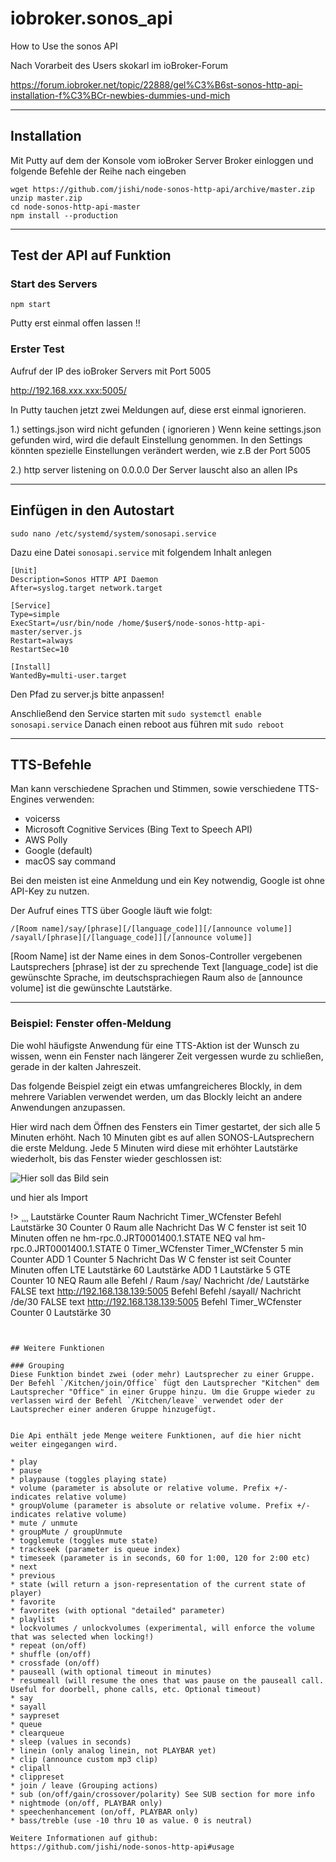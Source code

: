 # iobroker.sonos_api
How to Use the sonos API

Nach Vorarbeit des Users skokarl im ioBroker-Forum

https://forum.iobroker.net/topic/22888/gel%C3%B6st-sonos-http-api-installation-f%C3%BCr-newbies-dummies-und-mich

---

## Installation

Mit Putty auf dem der Konsole vom ioBroker Server Broker einloggen
und folgende Befehle der Reihe nach eingeben


```
wget https://github.com/jishi/node-sonos-http-api/archive/master.zip
unzip master.zip
cd node-sonos-http-api-master
npm install --production
```
---
## Test der API auf Funktion
### Start des Servers

```
npm start
```
Putty erst einmal offen lassen !!

### Erster Test

Aufruf der IP des ioBroker Servers mit Port 5005

http://192.168.xxx.xxx:5005/

In Putty tauchen jetzt zwei Meldungen auf, diese erst einmal ignorieren.

1.) settings.json wird nicht gefunden ( ignorieren )
Wenn keine settings.json gefunden wird, wird die default Einstellung genommen.
In den Settings könnten spezielle Einstellungen verändert werden, wie z.B der Port 5005

2.) http server listening on 0.0.0.0
Der Server lauscht also an allen IPs

---
## Einfügen in den Autostart
```
sudo nano /etc/systemd/system/sonosapi.service
```

Dazu eine Datei `sonosapi.service` mit folgendem Inhalt anlegen

```
[Unit]
Description=Sonos HTTP API Daemon
After=syslog.target network.target

[Service]
Type=simple
ExecStart=/usr/bin/node /home/$user$/node-sonos-http-api-master/server.js
Restart=always
RestartSec=10

[Install]
WantedBy=multi-user.target
```

Den Pfad zu server.js bitte anpassen!

Anschließend den Service starten mit `sudo systemctl enable sonosapi.service`
Danach einen reboot aus führen mit `sudo reboot`

---

## TTS-Befehle
Man kann verschiedene Sprachen und Stimmen, sowie verschiedene TTS-Engines verwenden:

* voicerss
* Microsoft Cognitive Services (Bing Text to Speech API)
* AWS Polly
* Google (default)
* macOS say command

Bei den meisten ist eine Anmeldung und ein Key notwendig, Google ist ohne API-Key zu nutzen.

Der Aufruf eines TTS über Google läuft wie folgt:

```
/[Room name]/say/[phrase][/[language_code]][/[announce volume]]
/sayall/[phrase][/[language_code]][/[announce volume]]
```

[Room Name] ist der Name eines in dem Sonos-Controller vergebenen Lautsprechers
[phrase] ist der zu sprechende Text
[language_code] ist die gewünschte Sprache, im deutschsprachiegen Raum also `de`
[announce volume] ist die gewünschte Lautstärke. 

---

### Beispiel: Fenster offen-Meldung
Die wohl häufigste Anwendung für eine TTS-Aktion ist der Wunsch zu wissen, wenn ein Fenster nach längerer Zeit vergessen wurde zu schließen, gerade in der kalten Jahreszeit.

Das folgende Beispiel zeigt ein etwas umfangreicheres Blockly, in dem mehrere Variablen verwendet werden, um das Blockly leicht an andere Anwendungen anzupassen.

Hier wird nach dem Öffnen des Fensters ein Timer gestartet, der sich alle 5 Minuten erhöht.
Nach 10 Minuten gibt es auf allen SONOS-LAutsprechern die erste Meldung.
Jede  5 Minuten wird diese mit erhöhter Lautstärke wiederholt, bis das Fenster wieder geschlossen ist:

![Hier soll das Bild sein](Blockly_Ansage_WC_Fenster.png "Das Blockly als Bild")

und hier als Import

!>
¸¸¸
<xml xmlns="http://www.w3.org/1999/xhtml">
  <variables>
    <variable type="" id="@^s0bK9fM:FXZwSl7)^N">Lautstärke</variable>
    <variable type="" id="6:s1Zo4W5}f483}-qH}T">Counter</variable>
    <variable type="" id="SFwS`:dt]EDO$hdjaz:5">Raum</variable>
    <variable type="" id="gvn.@ec[1RiFVpP7PX{a">Nachricht</variable>
    <variable type="undefined" id="Timer_WCfenster">Timer_WCfenster</variable>
    <variable type="" id="1T#Gu#s8/SO!EIx[Q,9=">Befehl</variable>
  </variables>
  <block type="variables_set" id="q{;[qF4pxCOp@7|.kUM4" x="188" y="-487">
    <field name="VAR" id="@^s0bK9fM:FXZwSl7)^N" variabletype="">Lautstärke</field>
    <value name="VALUE">
      <block type="math_number" id="gSS+(#*mDEN:JgfL@`wz">
        <field name="NUM">30</field>
      </block>
    </value>
    <next>
      <block type="variables_set" id="S@vH848L$j=0ywb)[}fP">
        <field name="VAR" id="6:s1Zo4W5}f483}-qH}T" variabletype="">Counter</field>
        <value name="VALUE">
          <block type="math_number" id="_Va5N^VM3I|Bxz@}*7Qh">
            <field name="NUM">0</field>
          </block>
        </value>
        <next>
          <block type="variables_set" id="i0(fyj`ojuMM~w/sIJkm">
            <field name="VAR" id="SFwS`:dt]EDO$hdjaz:5" variabletype="">Raum</field>
            <value name="VALUE">
              <block type="text" id="*|*o=(NTCaGIUc5L}M#@">
                <field name="TEXT">alle</field>
              </block>
            </value>
            <next>
              <block type="variables_set" id="Brv7I`#{[,Y4b:iq=cP8">
                <field name="VAR" id="gvn.@ec[1RiFVpP7PX{a" variabletype="">Nachricht</field>
                <value name="VALUE">
                  <block type="text" id="FO#/mWcmHx42?Q^{BvgR">
                    <field name="TEXT">Das W C fenster ist seit 10 Minuten offen</field>
                  </block>
                </value>
                <next>
                  <block type="on_ext" id="*$F$h%MF@=voV_mnHxLk">
                    <mutation items="1"></mutation>
                    <field name="CONDITION">ne</field>
                    <field name="ACK_CONDITION"></field>
                    <value name="OID0">
                      <shadow type="field_oid" id="ULPFV!EFYivh/tGiULG*">
                        <field name="oid">hm-rpc.0.JRT0001400.1.STATE</field>
                      </shadow>
                    </value>
                    <statement name="STATEMENT">
                      <block type="controls_if" id="y)yHf/q-?:(j/Q*dwe(c">
                        <mutation else="1"></mutation>
                        <value name="IF0">
                          <block type="logic_compare" id="t#/rRBq=7!Wd%Jxns8/@">
                            <field name="OP">NEQ</field>
                            <value name="A">
                              <block type="get_value" id="0l;1(ei`iKBK]5-zRb^t">
                                <field name="ATTR">val</field>
                                <field name="OID">hm-rpc.0.JRT0001400.1.STATE</field>
                              </block>
                            </value>
                            <value name="B">
                              <block type="math_number" id="YY:g3hS.)6Gh+45Dtk7i">
                                <field name="NUM">0</field>
                              </block>
                            </value>
                          </block>
                        </value>
                        <statement name="DO0">
                          <block type="timeouts_clearinterval" id="u{%g}+LYK5ek*DE@NkK[">
                            <field name="NAME">Timer_WCfenster</field>
                            <next>
                              <block type="timeouts_setinterval" id=":nL4Pw_k(Kf.jA!XMj*e">
                                <field name="NAME">Timer_WCfenster</field>
                                <field name="INTERVAL">5</field>
                                <field name="UNIT">min</field>
                                <statement name="STATEMENT">
                                  <block type="variables_set" id="nI?TFBxvyt},^dN$~trc">
                                    <field name="VAR" id="6:s1Zo4W5}f483}-qH}T" variabletype="">Counter</field>
                                    <value name="VALUE">
                                      <block type="math_arithmetic" id="7#RafW+X,_c5JF/8H4?0">
                                        <field name="OP">ADD</field>
                                        <value name="A">
                                          <shadow type="math_number" id="vQ6)nub,ePq`*|,=[w3d">
                                            <field name="NUM">1</field>
                                          </shadow>
                                          <block type="variables_get" id="48jA23v`2Hh)m63coJz`">
                                            <field name="VAR" id="6:s1Zo4W5}f483}-qH}T" variabletype="">Counter</field>
                                          </block>
                                        </value>
                                        <value name="B">
                                          <shadow type="math_number" id="0+mw;mJ@CC9P85FRknk?">
                                            <field name="NUM">5</field>
                                          </shadow>
                                        </value>
                                      </block>
                                    </value>
                                    <next>
                                      <block type="variables_set" id="bl-miA0OUtio8DsmTJlJ">
                                        <field name="VAR" id="gvn.@ec[1RiFVpP7PX{a" variabletype="">Nachricht</field>
                                        <value name="VALUE">
                                          <block type="text_join" id=",LNlctr%P=?(F~taMOB(">
                                            <mutation items="3"></mutation>
                                            <value name="ADD0">
                                              <block type="text" id="XPR^x`{TLs/C},wFickb">
                                                <field name="TEXT">Das W C fenster ist seit </field>
                                              </block>
                                            </value>
                                            <value name="ADD1">
                                              <block type="variables_get" id="Bub#:@(_C=f5ONGMN,Cw">
                                                <field name="VAR" id="6:s1Zo4W5}f483}-qH}T" variabletype="">Counter</field>
                                              </block>
                                            </value>
                                            <value name="ADD2">
                                              <block type="text" id="}K)l#fBVM89E5iZ_,@c(">
                                                <field name="TEXT"> Minuten offen</field>
                                              </block>
                                            </value>
                                          </block>
                                        </value>
                                        <next>
                                          <block type="controls_if" id="z%6f_ZGAAWi2GZ;tS]F^">
                                            <value name="IF0">
                                              <block type="logic_compare" id="ed4uNFC+d$vuk9+Bz8{Q">
                                                <field name="OP">LTE</field>
                                                <value name="A">
                                                  <block type="variables_get" id="z=`wd`.`V$dn,]OuGCTB">
                                                    <field name="VAR" id="@^s0bK9fM:FXZwSl7)^N" variabletype="">Lautstärke</field>
                                                  </block>
                                                </value>
                                                <value name="B">
                                                  <block type="math_number" id="ML*WB=F,YmX0kI0R3@$j">
                                                    <field name="NUM">60</field>
                                                  </block>
                                                </value>
                                              </block>
                                            </value>
                                            <statement name="DO0">
                                              <block type="variables_set" id="J+^IB,P,b-slW,_53*E!">
                                                <field name="VAR" id="@^s0bK9fM:FXZwSl7)^N" variabletype="">Lautstärke</field>
                                                <value name="VALUE">
                                                  <block type="math_arithmetic" id="tCE3ilPo~]j`o){McsHM">
                                                    <field name="OP">ADD</field>
                                                    <value name="A">
                                                      <shadow type="math_number" id="vQ6)nub,ePq`*|,=[w3d">
                                                        <field name="NUM">1</field>
                                                      </shadow>
                                                      <block type="variables_get" id="k=Tp`H/Ej]z#7ri!Um+s">
                                                        <field name="VAR" id="@^s0bK9fM:FXZwSl7)^N" variabletype="">Lautstärke</field>
                                                      </block>
                                                    </value>
                                                    <value name="B">
                                                      <shadow type="math_number" id="u[Z2Wg?hBcgE(XeJ,}Q$">
                                                        <field name="NUM">5</field>
                                                      </shadow>
                                                    </value>
                                                  </block>
                                                </value>
                                              </block>
                                            </statement>
                                            <next>
                                              <block type="controls_if" id="WJ%To+9c;ZktW[())7jO">
                                                <value name="IF0">
                                                  <block type="logic_compare" id="vwm`z6}X~V@*26lwrwVr">
                                                    <field name="OP">GTE</field>
                                                    <value name="A">
                                                      <block type="variables_get" id="-5+3oGu4pl?38R-F[LfN">
                                                        <field name="VAR" id="6:s1Zo4W5}f483}-qH}T" variabletype="">Counter</field>
                                                      </block>
                                                    </value>
                                                    <value name="B">
                                                      <block type="math_number" id="g|d,H)lbq.wa:O,MH=7+">
                                                        <field name="NUM">10</field>
                                                      </block>
                                                    </value>
                                                  </block>
                                                </value>
                                                <statement name="DO0">
                                                  <block type="controls_if" id="./Q3|;`OS9W])ALp^fdI">
                                                    <mutation else="1"></mutation>
                                                    <value name="IF0">
                                                      <block type="logic_compare" id="ITuPw}=|f)$EWGU!Sg$,">
                                                        <field name="OP">NEQ</field>
                                                        <value name="A">
                                                          <block type="variables_get" id="p~h16t!@6@;q!:$yW[0d">
                                                            <field name="VAR" id="SFwS`:dt]EDO$hdjaz:5" variabletype="">Raum</field>
                                                          </block>
                                                        </value>
                                                        <value name="B">
                                                          <block type="text" id="8}+n8~;*F;L+lPjbr^7m">
                                                            <field name="TEXT">alle</field>
                                                          </block>
                                                        </value>
                                                      </block>
                                                    </value>
                                                    <statement name="DO0">
                                                      <block type="variables_set" id="BY?T;$TYb4fbmeVO+/0S">
                                                        <field name="VAR" id="1T#Gu#s8/SO!EIx[Q,9=" variabletype="">Befehl</field>
                                                        <value name="VALUE">
                                                          <block type="text_join" id="z5T4qmW(ZsjWY?S}ow+$">
                                                            <mutation items="6"></mutation>
                                                            <value name="ADD0">
                                                              <block type="text" id="ms:NU#}0J[8+s/sJtWP!">
                                                                <field name="TEXT">/</field>
                                                              </block>
                                                            </value>
                                                            <value name="ADD1">
                                                              <block type="variables_get" id="PwsFL.g214Y:]#_2m0LS">
                                                                <field name="VAR" id="SFwS`:dt]EDO$hdjaz:5" variabletype="">Raum</field>
                                                              </block>
                                                            </value>
                                                            <value name="ADD2">
                                                              <block type="text" id="U!#)6,:sZ:tp*kTuuUm[">
                                                                <field name="TEXT">/say/</field>
                                                              </block>
                                                            </value>
                                                            <value name="ADD3">
                                                              <block type="variables_get" id="N!hFsUL6m{E6nnGrgB*7">
                                                                <field name="VAR" id="gvn.@ec[1RiFVpP7PX{a" variabletype="">Nachricht</field>
                                                              </block>
                                                            </value>
                                                            <value name="ADD4">
                                                              <block type="text" id="9B2RQfgdGuW_LI}Ph^d?">
                                                                <field name="TEXT">/de/</field>
                                                              </block>
                                                            </value>
                                                            <value name="ADD5">
                                                              <block type="variables_get" id="PXt*?LD60C[Tf3u4To--">
                                                                <field name="VAR" id="@^s0bK9fM:FXZwSl7)^N" variabletype="">Lautstärke</field>
                                                              </block>
                                                            </value>
                                                          </block>
                                                        </value>
                                                        <next>
                                                          <block type="request" id="%Cmgm;YVCkM@58d4}K;4">
                                                            <mutation with_statement="false"></mutation>
                                                            <field name="WITH_STATEMENT">FALSE</field>
                                                            <field name="LOG"></field>
                                                            <value name="URL">
                                                              <shadow type="text" id="2N%(5gEJVCv/OZJrdq/J">
                                                                <field name="TEXT">text</field>
                                                              </shadow>
                                                              <block type="text_join" id="=q*Bjikt]*c/o/xP@nI@">
                                                                <mutation items="2"></mutation>
                                                                <value name="ADD0">
                                                                  <block type="text" id="O@|Dj(Rx;IRoRvz_mA8(">
                                                                    <field name="TEXT">http://192.168.138.139:5005</field>
                                                                  </block>
                                                                </value>
                                                                <value name="ADD1">
                                                                  <block type="variables_get" id="paI|Y4m|FwdQ@TfX{+Bo">
                                                                    <field name="VAR" id="1T#Gu#s8/SO!EIx[Q,9=" variabletype="">Befehl</field>
                                                                  </block>
                                                                </value>
                                                              </block>
                                                            </value>
                                                          </block>
                                                        </next>
                                                      </block>
                                                    </statement>
                                                    <statement name="ELSE">
                                                      <block type="variables_set" id="zN~7#2;CEU{127GheI_f">
                                                        <field name="VAR" id="1T#Gu#s8/SO!EIx[Q,9=" variabletype="">Befehl</field>
                                                        <value name="VALUE">
                                                          <block type="text_join" id="C_UkCh(Y+fv_pKv2{eCM">
                                                            <mutation items="3"></mutation>
                                                            <value name="ADD0">
                                                              <block type="text" id="d(8r0f+{PO7=s$eKM}Wg">
                                                                <field name="TEXT">/sayall/</field>
                                                              </block>
                                                            </value>
                                                            <value name="ADD1">
                                                              <block type="variables_get" id="6}hNH{l,{yTBgWBmt0{G">
                                                                <field name="VAR" id="gvn.@ec[1RiFVpP7PX{a" variabletype="">Nachricht</field>
                                                              </block>
                                                            </value>
                                                            <value name="ADD2">
                                                              <block type="text" id="G%3cdi;8FXkS{NZR02wD">
                                                                <field name="TEXT">/de/30</field>
                                                              </block>
                                                            </value>
                                                          </block>
                                                        </value>
                                                        <next>
                                                          <block type="request" id="P:YmXs1^!k-@VjUQzZ7_">
                                                            <mutation with_statement="false"></mutation>
                                                            <field name="WITH_STATEMENT">FALSE</field>
                                                            <field name="LOG"></field>
                                                            <value name="URL">
                                                              <shadow type="text" id="2N%(5gEJVCv/OZJrdq/J">
                                                                <field name="TEXT">text</field>
                                                              </shadow>
                                                              <block type="text_join" id="HR]p-G@W%02ew]0]O|q`">
                                                                <mutation items="2"></mutation>
                                                                <value name="ADD0">
                                                                  <block type="text" id="{3a`Yvd8-=s.o9VJTM_Y">
                                                                    <field name="TEXT">http://192.168.138.139:5005</field>
                                                                  </block>
                                                                </value>
                                                                <value name="ADD1">
                                                                  <block type="variables_get" id="`u3^(S@1XgqA,$X1b,df">
                                                                    <field name="VAR" id="1T#Gu#s8/SO!EIx[Q,9=" variabletype="">Befehl</field>
                                                                  </block>
                                                                </value>
                                                              </block>
                                                            </value>
                                                          </block>
                                                        </next>
                                                      </block>
                                                    </statement>
                                                  </block>
                                                </statement>
                                              </block>
                                            </next>
                                          </block>
                                        </next>
                                      </block>
                                    </next>
                                  </block>
                                </statement>
                              </block>
                            </next>
                          </block>
                        </statement>
                        <statement name="ELSE">
                          <block type="timeouts_clearinterval" id=")w1trj_P`?%/lwxMJ#Y8">
                            <field name="NAME">Timer_WCfenster</field>
                            <next>
                              <block type="variables_set" id="cJp$3-cSu~[TzNr]Q;t_">
                                <field name="VAR" id="6:s1Zo4W5}f483}-qH}T" variabletype="">Counter</field>
                                <value name="VALUE">
                                  <block type="math_number" id="U2gP8Q.5g*!RsI2/u0]/">
                                    <field name="NUM">0</field>
                                  </block>
                                </value>
                                <next>
                                  <block type="variables_set" id="3R!t48Fv}706m[2*NWeP">
                                    <field name="VAR" id="@^s0bK9fM:FXZwSl7)^N" variabletype="">Lautstärke</field>
                                    <value name="VALUE">
                                      <block type="math_number" id="3cD`wY@rC{qISaNK7_;`">
                                        <field name="NUM">30</field>
                                      </block>
                                    </value>
                                  </block>
                                </next>
                              </block>
                            </next>
                          </block>
                        </statement>
                      </block>
                    </statement>
                  </block>
                </next>
              </block>
            </next>
          </block>
        </next>
      </block>
    </next>
  </block>
</xml>
```


## Weitere Funktionen

### Grouping
Diese Funktion bindet zwei (oder mehr) Lautsprecher zu einer Gruppe. Der Befehl `/Kitchen/join/Office` fügt den Lautsprecher "Kitchen" dem Lautsprecher "Office" in einer Gruppe hinzu. Um die Gruppe wieder zu verlassen wird der Befehl `/Kitchen/leave` verwendet oder der Lautsprecher einer anderen Gruppe hinzugefügt.


Die Api enthält jede Menge weitere Funktionen, auf die hier nicht weiter eingegangen wird.

* play
* pause
* playpause (toggles playing state)
* volume (parameter is absolute or relative volume. Prefix +/- indicates relative volume)
* groupVolume (parameter is absolute or relative volume. Prefix +/- indicates relative volume)
* mute / unmute
* groupMute / groupUnmute
* togglemute (toggles mute state)
* trackseek (parameter is queue index)
* timeseek (parameter is in seconds, 60 for 1:00, 120 for 2:00 etc)
* next
* previous
* state (will return a json-representation of the current state of player)
* favorite
* favorites (with optional "detailed" parameter)
* playlist
* lockvolumes / unlockvolumes (experimental, will enforce the volume that was selected when locking!)
* repeat (on/off)
* shuffle (on/off)
* crossfade (on/off)
* pauseall (with optional timeout in minutes)
* resumeall (will resume the ones that was pause on the pauseall call. Useful for doorbell, phone calls, etc. Optional timeout)
* say
* sayall
* saypreset
* queue
* clearqueue
* sleep (values in seconds)
* linein (only analog linein, not PLAYBAR yet)
* clip (announce custom mp3 clip)
* clipall
* clippreset
* join / leave (Grouping actions)
* sub (on/off/gain/crossover/polarity) See SUB section for more info
* nightmode (on/off, PLAYBAR only)
* speechenhancement (on/off, PLAYBAR only)
* bass/treble (use -10 thru 10 as value. 0 is neutral)

Weitere Informationen auf github:
https://github.com/jishi/node-sonos-http-api#usage
